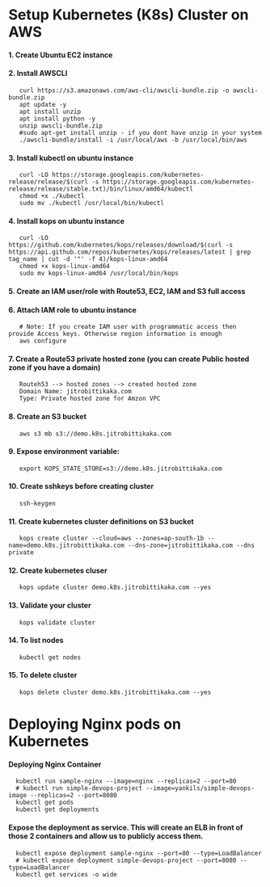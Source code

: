 # Setup Kubernetes (K8s) Cluster on AWS
####  1. Create Ubuntu EC2 instance
####  2. Install AWSCLI
       curl https://s3.amazonaws.com/aws-cli/awscli-bundle.zip -o awscli-bundle.zip
       apt update -y
       apt install unzip
       apt install python -y
       unzip awscli-bundle.zip
       #sudo apt-get install unzip - if you dont have unzip in your system
       ./awscli-bundle/install -i /usr/local/aws -b /usr/local/bin/aws
####  3. Install kubectl on ubuntu instance
       curl -LO https://storage.googleapis.com/kubernetes-release/release/$(curl -s https://storage.googleapis.com/kubernetes-release/release/stable.txt)/bin/linux/amd64/kubectl
       chmod +x ./kubectl
       sudo mv ./kubectl /usr/local/bin/kubectl
####  4. Install kops on ubuntu instance
       curl -LO https://github.com/kubernetes/kops/releases/download/$(curl -s https://api.github.com/repos/kubernetes/kops/releases/latest | grep tag_name | cut -d '"' -f 4)/kops-linux-amd64
       chmod +x kops-linux-amd64
       sudo mv kops-linux-amd64 /usr/local/bin/kops
####  5. Create an IAM user/role with Route53, EC2, IAM and S3 full access
####  6. Attach IAM role to ubuntu instance
       # Note: If you create IAM user with programmatic access then provide Access keys. Otherwise region information is enough
       aws configure
####  7. Create a Route53 private hosted zone (you can create Public hosted zone if you have a domain)
       Routeh53 --> hosted zones --> created hosted zone  
       Domain Name: jitrobittikaka.com
       Type: Private hosted zone for Amzon VPC
####  8. Create an S3 bucket
       aws s3 mb s3://demo.k8s.jitrobittikaka.com
####  9. Expose environment variable:
       export KOPS_STATE_STORE=s3://demo.k8s.jitrobittikaka.com
#### 10. Create sshkeys before creating cluster
       ssh-keygen
#### 11. Create kubernetes cluster definitions on S3 bucket
       kops create cluster --cloud=aws --zones=ap-south-1b --name=demo.k8s.jitrobittikaka.com --dns-zone=jitrobittikaka.com --dns private 
#### 12. Create kubernetes cluser
       kops update cluster demo.k8s.jitrobittikaka.com --yes
#### 13. Validate your cluster
       kops validate cluster
#### 14. To list nodes
       kubectl get nodes
#### 15. To delete cluster
       kops delete cluster demo.k8s.jitrobittikaka.com --yes

# Deploying Nginx pods on Kubernetes
#### Deploying Nginx Container
      kubectl run sample-nginx --image=nginx --replicas=2 --port=80
      # kubectl run simple-devops-project --image=yankils/simple-devops-image --replicas=2 --port=8080
      kubectl get pods
      kubectl get deployments
#### Expose the deployment as service. This will create an ELB in front of those 2 containers and allow us to publicly access them.
      kubectl expose deployment sample-nginx --port=80 --type=LoadBalancer
      # kubectl expose deployment simple-devops-project --port=8080 --type=LoadBalancer
      kubectl get services -o wide
